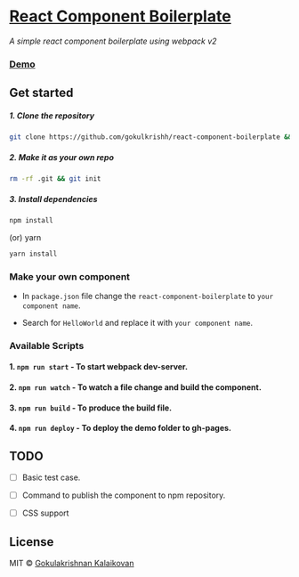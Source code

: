 # [React Component Boilerplate](https://gokulkrishh.github.io/react-component-boilerplate/)

*A simple react component boilerplate using webpack v2*

### [Demo](https://gokulkrishh.github.io/react-component-boilerplate/)

## Get started

##### 1. Clone the repository

```bash
git clone https://github.com/gokulkrishh/react-component-boilerplate && cd react-component-boilerplate
```

##### 2. Make it as your own repo

```bash 
rm -rf .git && git init
```

##### 3. Install dependencies

```bash
npm install
```

(or) yarn

```bash
yarn install
```

### Make your own component

- In `package.json` file change the `react-component-boilerplate` to `your component name`.

- Search for `HelloWorld` and replace it with `your component name`.

### Available Scripts

#### 1. `npm run start`  - To start webpack dev-server.

#### 2. `npm run watch`  - To watch a file change and build the component.

#### 3. `npm run build`  - To produce the build file.

#### 4. `npm run deploy` - To deploy the demo folder to gh-pages.

## TODO

- [ ] Basic test case.

- [ ] Command to publish the component to npm repository.

- [ ] CSS support 

## License

MIT © [Gokulakrishnan Kalaikovan](https://github.com/gokulkrishh)
